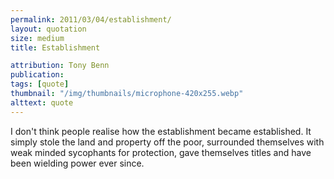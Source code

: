```yaml
---
permalink: 2011/03/04/establishment/
layout: quotation
size: medium
title: Establishment

attribution: Tony Benn
publication:
tags: [quote]
thumbnail: "/img/thumbnails/microphone-420x255.webp"
alttext: quote
---
```


I don't think people realise how the establishment became established.
It simply stole the land and property off the poor, surrounded
themselves with weak minded sycophants for protection, gave themselves
titles and have been wielding power ever since.
